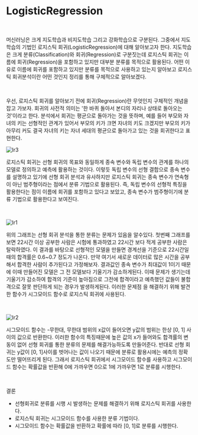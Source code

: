 LogisticRegression
================

<br>

머신러닝은 크게 지도학습과 비지도학습 그리고 강화학습으로 구분된다. 그중에서 지도학습의 기법인 로지스틱 회귀(LogisticRegression)에 대해 알아보고자 한다. 지도학습은 크게 분류(Classification)와 회귀(Regression)로 구분짓는데 로지스틱 회귀는 이름에 회귀(Regression)을 포함하고 있지만 대부분 분류를 목적으로 활용된다. 어떤 이유로 이름에 회귀를 포함하고 있지만 분류를 목적으로 사용하고 있는지 알아보고 로지스틱 회귀분석이란 어떤 것인지 정리를 통해 구체적으로 알아보겠다.

<br>

우선, 로지스틱 회귀를 알아보기 전에 회귀(Regression)란 무엇인지 구체적인 개념을 잡고 가보자. 회귀의 사전적 의미는 '한 바퀴 돌아서 본디의 자리나 상태로 돌아오는 것'이라고 한다. 분석에서 회귀는 평균으로 돌아가는 것을 뜻하며, 예를 들어 부모와 자녀의 키는 선형적인 관계가 있어서 부모의 키가 크면 자녀의 키도 크겠지만 부모의 키가 아무리 커도 결국 자녀의 키는 자녀 세대의 평균으로 돌아가고 있는 것을 회귀한다고 표현한다.

![lr3](https://user-images.githubusercontent.com/82218035/116064424-f6d4b980-a6c0-11eb-9fa3-f4a83685b1e8.PNG)

로지스틱 회귀는 선형 회귀의 목표와 동일하게 종속 변수와 독립 변수의 관계를 하나의 모델로 정의하고 예측에 활용하는 것이다. 이렇듯 독립 변수의 선형 결합으로 종속 변수를 설명하고 있기에 선형 회귀 분석과 유사하지만 로지스틱 회귀는 종속 변수가 연속형이 아닌 범주형이라는 점에서 분류 기법으로 활용된다. 즉, 독립 변수의 선형적 특징을 활용한다는 점이 이름에 회귀를 포함하고 있다고 보았고, 종속 변수가 범주형이기에 분류 기법으로 활용한다고 보여진다.

<br>

![lr1](https://user-images.githubusercontent.com/82218035/116064474-02c07b80-a6c1-11eb-9606-ac525f25e44f.PNG)


위의 그래프는 선형 회귀 분석을 통한 분류는 문제가 있음을 알수있다. 첫번째 그래프를 보면 22시간 이상 공부한 사람은 시험에 통과하였고 22시간 보다 적게 공부한 사람은 탈락하였다. 이 결과를 바탕으로 선형적인 모델을 만들면 경계선을 기준으로 22시간일때의 합격률은 0.6~0.7 정도가 나온다. 만약 여기서 새로운 데이터로 많은 시간을 공부해서 합격한 사람이 추가된다고 가정해보자. 결과값인  종속 변수가 최대값이 1이기 때문에 이때 만들어진 모델은 그 전 모델보다 기울기가 감소하게된다. 이때 문제가 생기는데 기울기가 감소하여 합격의 기준이 높아짐으로 그전에 합격이라고 예측했던 값들이 불합격으로 잘못 판단하게 되는 경우가 발생하게된다. 이러한 문제점
을 해결하기 위해 발견한 함수가 시그모이드 함수로 로지스틱 회귀에 사용된다.

<br>

![lr2](https://user-images.githubusercontent.com/82218035/116064522-0fdd6a80-a6c1-11eb-8b47-aeec932c6fe4.PNG)

시그모이드 함수는 -무한대, 무한대 범위의 x값이 들어오면 y값의 범위는 한상 [0, 1] 사이의 값으로 반환한다. 이러한 함수의 특징때문에 높은 값의 x가 들어와도 합격률의 변동이 없어 선형 회귀를 통한 분류의 문제를 해결가능하도록 만들어준다. 반대로 선형 회귀는 y값이 [0, 1]사이를 벗어나는 값이 나오기 때문에 분류로 활용시에는 예측의 정확도만 떨어뜨리게 된다. 그래서 로지스틱 회귀에서 시그모이드 함수를 사용하고 시그모이드 함수는 확률값을 반환해 0에 가까우면 0으로 1에 가까우면 1로 분류를 시행한다.

<br>

결론
- 선형회귀로 분류를 시행 시 발생하는 문제를 해결하기 위해 로지스틱 회귀를 사용한다.
- 로지스틱 회귀는 시그모이드 함수를 사용한 분류 기법이다.
- 시그모이드 함수는 확률값을 반환하고 확률에 따라 [0, 1]로 분류를 시행한다.
